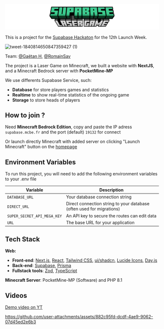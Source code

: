 
![image](https://github.com/Steellgold/minecraft-lw12/blob/stable/title.png?raw=true)

This is a project for the [Supabase Hackaton](https://supabase.com/blog/supabase-lw12-hackathon) for the 12th Launch Week.

![tweet-1840814650847359427 (1)](https://github.com/user-attachments/assets/c03c8e5d-591f-4753-8699-c59fc30a5e90)

Team: [@Gaëtan H](https://github.com/Steellgold), [@RomainSav](https://github.com/RomainSav)

The project is a Laser Game on Minecraft, we built a website with **NextJS**, and a Minecraft Bedrock server with **PocketMine-MP**

We use differents Supabase Service, such:
- **Database** for store players games and statistics
- **Realtime** to show real-time statistics of the ongoing game
- **Storage** to store heads of players



## How to join ?
Need **Minecraft Bedrock Edition**, copy and paste the IP adress `supabase.mcbe.fr` and the port (default) `19132` for connect

Or launch directly Minecraft with added server on clicking "Launch Minecraft" button on the [homepage](https://minecraft-lw12.vercel.app/)
## Environment Variables

To run this project, you will need to add the following environment variables to your .env file

| Variable                   | Description                       |
|----------------------------|-----------------------------------|
| `DATABASE_URL`              | Your database connection string |
| `DIRECT_URL`                | Direct connection string to your database (often used for migrations) |
| `SUPER_SECRET_API_MEGA_KEY` | An API key to secure the routes can edit data |
| `URL`                       | The base URL for your application |

## Tech Stack

**Web:**
  - **Front-end**: [Next.js](https://nextui.org/), [React](https://react.dev/), [Tailwind CSS](https://tailwindcss.com/), [ui/shadcn](https://ui.shadcn.com), [Lucide Icons](https://lucide.dev), [Day.js](https://day.js.org/)
  - **Back-end**: [Supabase](https://supabase.com), [Prisma](https://www.prisma.io/)
  - **Fullstack tools**: [Zod](https://zod.dev/), [TypeScript](https://www.typescriptlang.org/)

**Minecraft Server**: PocketMine-MP (Software) and PHP 8.1

## Videos

[Demo video on YT](https://www.youtube.com/watch?v=AMxJu8juYzs)

https://github.com/user-attachments/assets/882c95fd-dcdf-4ae9-9062-07d45ed2e6b3

